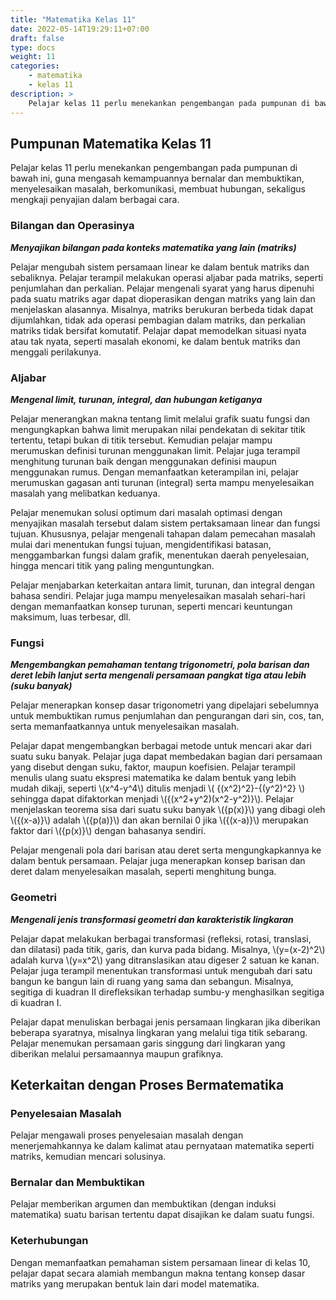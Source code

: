 ```yaml
---
title: "Matematika Kelas 11"
date: 2022-05-14T19:29:11+07:00
draft: false
type: docs
weight: 11
categories:
    - matematika
    - kelas 11
description: >
    Pelajar kelas 11 perlu menekankan pengembangan pada pumpunan di bawah ini, guna mengasah kemampuannya bernalar dan membuktikan, menyelesaikan masalah, berkomunikasi, membuat hubungan, sekaligus mengkaji penyajian dalam berbagai cara.
---
```


## Pumpunan Matematika Kelas 11
Pelajar kelas 11 perlu menekankan pengembangan pada pumpunan di bawah ini, guna mengasah kemampuannya bernalar dan membuktikan, menyelesaikan masalah, berkomunikasi, membuat hubungan, sekaligus mengkaji penyajian dalam berbagai cara.

### Bilangan dan Operasinya
***Menyajikan bilangan pada konteks matematika yang lain (matriks)***

Pelajar mengubah sistem persamaan linear ke dalam bentuk matriks dan sebaliknya. Pelajar terampil melakukan operasi aljabar pada matriks, seperti penjumlahan dan perkalian. Pelajar mengenali syarat yang harus dipenuhi pada suatu matriks agar dapat dioperasikan dengan matriks yang lain dan menjelaskan alasannya. Misalnya, matriks berukuran berbeda tidak dapat dijumlahkan, tidak ada operasi pembagian dalam matriks, dan perkalian matriks tidak bersifat komutatif. Pelajar dapat memodelkan situasi nyata atau tak nyata, seperti masalah ekonomi, ke dalam bentuk matriks dan menggali perilakunya.

### Aljabar
***Mengenal limit, turunan, integral, dan hubungan ketiganya***

Pelajar menerangkan makna tentang limit melalui grafik suatu fungsi dan mengungkapkan bahwa limit merupakan nilai pendekatan di sekitar titik tertentu, tetapi bukan di titik tersebut. Kemudian pelajar mampu merumuskan definisi turunan menggunakan limit. Pelajar juga terampil menghitung turunan baik dengan menggunakan definisi maupun menggunakan rumus. Dengan memanfaatkan keterampilan ini, pelajar merumuskan gagasan anti turunan (integral) serta mampu menyelesaikan masalah yang melibatkan keduanya.

Pelajar menemukan solusi optimum dari masalah optimasi dengan menyajikan masalah tersebut dalam sistem pertaksamaan linear dan fungsi tujuan. Khususnya, pelajar mengenali tahapan dalam pemecahan masalah mulai dari menentukan fungsi tujuan, mengidentifikasi batasan, menggambarkan fungsi dalam grafik, menentukan daerah penyelesaian, hingga mencari titik yang paling menguntungkan.

Pelajar menjabarkan keterkaitan antara limit, turunan, dan integral dengan bahasa sendiri. Pelajar juga mampu menyelesaikan masalah sehari-hari dengan memanfaatkan konsep turunan, seperti mencari keuntungan maksimum, luas terbesar, dll.

### Fungsi
***Mengembangkan pemahaman tentang trigonometri, pola barisan dan deret lebih lanjut serta mengenali persamaan pangkat tiga atau lebih (suku banyak)***

Pelajar menerapkan konsep dasar trigonometri yang dipelajari sebelumnya untuk membuktikan rumus penjumlahan dan pengurangan dari sin, cos, tan, serta memanfaatkannya untuk menyelesaikan masalah.

Pelajar dapat mengembangkan berbagai metode untuk mencari akar dari suatu suku banyak. Pelajar juga dapat membedakan bagian dari persamaan yang disebut dengan suku, faktor, maupun koefisien. Pelajar terampil menulis ulang suatu ekspresi matematika ke dalam bentuk yang lebih mudah dikaji, seperti \\(x^4-y^4\\) ditulis menjadi \\( {(x^2)^2}-{(y^2)^2} \\) sehingga dapat difaktorkan menjadi \\({(x^2+y^2)(x^2-y^2)}\\). Pelajar menjelaskan teorema sisa dari suatu suku banyak \\({p(x)}\\) yang dibagi oleh \\({(x-a)}\\) adalah \\({p(a)}\\) dan akan bernilai 0 jika \\({(x-a)}\\) merupakan faktor dari \\({p(x)}\\) dengan bahasanya sendiri.

Pelajar mengenali pola dari barisan atau deret serta mengungkapkannya ke dalam bentuk persamaan. Pelajar juga menerapkan konsep barisan dan deret dalam menyelesaikan masalah, seperti menghitung bunga.

### Geometri
***Mengenali jenis transformasi geometri dan karakteristik lingkaran***

Pelajar dapat melakukan berbagai transformasi (refleksi, rotasi, translasi, dan dilatasi) pada titik, garis, dan kurva pada bidang. Misalnya, \\(y=(x-2)^2\\) adalah kurva \\(y=x^2\\) yang ditranslasikan atau digeser 2 satuan ke kanan. Pelajar juga terampil menentukan transformasi untuk mengubah dari satu bangun ke bangun lain di ruang yang sama dan sebangun. Misalnya, segitiga di kuadran II direfleksikan terhadap sumbu-y menghasilkan segitiga di kuadran I.

Pelajar dapat menuliskan berbagai jenis persamaan lingkaran jika diberikan beberapa syaratnya, misalnya lingkaran yang melalui tiga titik sebarang. Pelajar menemukan persamaan garis singgung dari lingkaran yang diberikan melalui persamaannya maupun grafiknya.

## Keterkaitan dengan Proses Bermatematika
### Penyelesaian Masalah
Pelajar mengawali proses penyelesaian masalah dengan menerjemahkannya ke dalam kalimat atau pernyataan matematika seperti matriks, kemudian mencari solusinya.
### Bernalar dan Membuktikan
Pelajar memberikan argumen dan membuktikan (dengan induksi matematika) suatu barisan tertentu dapat disajikan ke dalam suatu fungsi.
### Keterhubungan
Dengan memanfaatkan pemahaman sistem persamaan linear di kelas 10, pelajar dapat secara alamiah membangun makna tentang konsep dasar matriks yang merupakan bentuk lain dari model matematika.